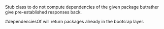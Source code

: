 Stub class to do not compute dependencies of the given package butrather give pre-established responses back.#dependenciesOf will return  packages already in the bootsrap layer.